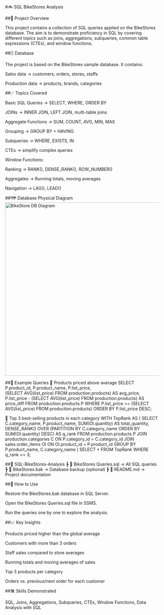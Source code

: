 #🚲 SQL BikeStores Analysis

##📌 Project Overview

This project contains a collection of SQL queries applied on the BikeStores database.
The aim is to demonstrate proficiency in SQL by covering different topics such as joins, aggregations, subqueries, common table expressions (CTEs), and window functions.

##🗄️ Database

The project is based on the BikeStores sample database.
It contains:

Sales data → customers, orders, stores, staffs

Production data → products, brands, categories

##✅ Topics Covered

Basic SQL Queries → SELECT, WHERE, ORDER BY

JOINs → INNER JOIN, LEFT JOIN, multi-table joins

Aggregate Functions → SUM, COUNT, AVG, MIN, MAX

Grouping → GROUP BY + HAVING

Subqueries → WHERE, EXISTS, IN

CTEs → simplify complex queries

Window Functions:

Ranking → RANK(), DENSE_RANK(), ROW_NUMBER()

Aggregates → Running totals, moving averages

Navigation → LAG(), LEAD()

##🗺️ Database Physical Diagram
<img width="616" height="566" alt="BikeStore DB Diagram" src="https://github.com/user-attachments/assets/c3dbe82c-15b7-4cfc-8fd4-712478033b20" />


##📌 Example Queries
🔹 Products priced above average
SELECT P.product_id, 
       P.product_name, 
       P.list_price,  
       (SELECT AVG(list_price) FROM production.products) AS avg_price,
       P.list_price - (SELECT AVG(list_price) FROM production.products) AS price_diff
FROM production.products P
WHERE P.list_price >= (SELECT AVG(list_price) FROM production.products)
ORDER BY P.list_price DESC;

🔹 Top 3 best-selling products in each category
WITH TopRank AS (
    SELECT  C.category_name, 
            P.product_name, 
            SUM(OI.quantity) AS total_quantity, 
            DENSE_RANK() OVER (PARTITION BY C.category_name ORDER BY SUM(OI.quantity) DESC) AS q_rank
    FROM production.products P 
    JOIN production.categories C ON P.category_id = C.category_id
    JOIN sales.order_items OI ON OI.product_id = P.product_id
    GROUP BY P.product_name, C.category_name
)
SELECT *
FROM TopRank
WHERE q_rank <= 3;

##📁 SQL-BikeStores-Analysis
┣ 📄 BikeStores Queries.sql → All SQL queries
┣ 📄 BikeStores.bak → Database backup (optional)
┣ 📄 README.md → Project documentation

##🚀 How to Use

Restore the BikeStores.bak database in SQL Server.

Open the BikeStores Queries.sql file in SSMS.

Run the queries one by one to explore the analysis.

##📈 Key Insights

Products priced higher than the global average

Customers with more than 3 orders

Staff sales compared to store averages

Running totals and moving averages of sales

Top 3 products per category

Orders vs. previous/next order for each customer

##🛠️ Skills Demonstrated

SQL, Joins, Aggregations, Subqueries, CTEs, Window Functions, Data Analysis with SQL
